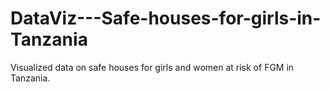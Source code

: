 # DataViz---Safe-houses-for-girls-in-Tanzania
Visualized data on safe houses for girls and women at risk of FGM in Tanzania. 
